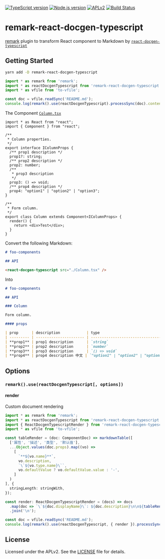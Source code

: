 [![TypeScript version][ts-badge]][typescript-4-0]
[![Node.js version][nodejs-badge]][nodejs]
[![APLv2][license-badge]][license]
[![Build Status](https://img.shields.io/endpoint.svg?url=https%3A%2F%2Factions-badge.atrox.dev%2Fcytle%2Fremark-react-docgen-typescript%2Fbadge&style=flat)](https://actions-badge.atrox.dev/cytle/remark-react-docgen-typescript/goto)


# remark-react-docgen-typescript

[remark](https://github.com/remarkjs/remark) plugin to transform React component to Markdown by  [`react-docgen-typescript`](https://github.com/styleguidist/react-docgen-typescript)

## Getting Started

``` sh
yarn add -D remark-react-docgen-typescript
```

``` ts
import * as remark from 'remark';
import * as reactDocgenTypescript from 'remark-react-docgen-typescript';
import * as vfile from 'to-vfile';

const doc = vfile.readSync('README.md');
console.log(remark().use(reactDocgenTypescript).processSync(doc).contents);
```

The Component [`Column.tsx`](./__tests__/components/Column/Column.tsx)

``` tsx
import * as React from "react";
import { Component } from "react";

/**
 * Column properties.
 */
export interface IColumnProps {
  /** prop1 description */
  prop1?: string;
  /** prop2 description */
  prop2: number;
  /**
   * prop3 description
   */
  prop3: () => void;
  /** prop4 description */
  prop4: "option1" | "option2" | "option3";
}

/**
 * Form column.
 */
export class Column extends Component<IColumnProps> {
  render() {
    return <div>Test</div>;
  }
}
```

Convert the following Markdown:

``` markdown
# foo-components

## API

<react-docgen-typescript src="./Column.tsx" />
```

Into

``` markdown
# foo-components

## API

### Column

Form column.

#### props

| prop      | description            | type                                | default | required                      |
| --------- | ---------------------- | ----------------------------------- | ------- | ----------------------------- |
| **prop1** | prop1 description      | `string`                            | "red"   | :negative_squared_cross_mark: |
| **prop2** | prop2 description      | `number`                            | null    | :white_check_mark:            |
| **prop3** | prop3 description      | `() => void`                        | null    | :white_check_mark:            |
| **prop4** | prop4 description 中文 | `"option1" | "option2" | "option3"` | null    | :white_check_mark:            |
```

## Options

### `remark().use(reactDocgenTypescript[, options])`

#### render

Custom document rendering

``` ts
import * as remark from 'remark';
import * as reactDocgenTypescript from 'remark-react-docgen-typescript';
import { ReactDocgenTypescriptRender } from 'remark-react-docgen-typescript/build/types';
import * as vfile from 'to-vfile';

const tableRender = (doc: ComponentDoc) => markdownTable([
  ['属性', '描述', '类型', '默认值'],
  ...Object.values(doc.props).map((vo) =>
    [
      `**${vo.name}**`,
      vo.description,
      `\`${vo.type.name}\``,
      vo.defaultValue ? vo.defaultValue.value : '-',
    ]
  )
], {
  stringLength: stringWith,
});

const render: ReactDocgenTypescriptRender = (docs) => docs
  .map(doc => `\`${doc.displayName}\`: ${doc.description}\n\n${tableRender(doc)}`)
  .join('\n');

const doc = vfile.readSync('README.md');
console.log(remark().use(reactDocgenTypescript, { render }).processSync(doc).contents);
```

## License

Licensed under the APLv2. See the [LICENSE](https://github.com/jsynowiec/node-typescript-boilerplate/blob/master/LICENSE) file for details.

[ts-badge]: https://img.shields.io/badge/TypeScript-4.0-blue.svg
[typescript-4-0]: https://www.typescriptlang.org/docs/handbook/release-notes/typescript-4-0.html
[nodejs-badge]: https://img.shields.io/badge/Node.js->=%2012.13-blue.svg
[nodejs]: https://nodejs.org/dist/latest-v12.x/docs/api/
[license-badge]: https://img.shields.io/badge/license-APLv2-blue.svg
[license]: https://github.com/jsynowiec/node-typescript-boilerplate/blob/master/LICENSE
